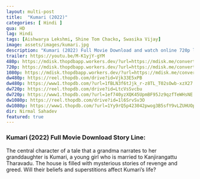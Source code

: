 ```yaml
---
layout: multi-post
title:  "Kumari (2022)"
categories: [ Hindi ]
qua: HD
lag: Hindi
tags: [Aishwarya Lekshmi, Shine Tom Chacko, Swasika Vijay]
image: assets/images/kumari.jpg
description: "Kumari (2022) Full Movie Download and watch online 720p low file size 500 mb."
trailer: https://youtu.be/M-K1yjY-gYM
480p: https://mdisk.thopdbapp.workers.dev/?url=https://mdisk.me/convertor/6dSNoe
720p: https://mdisk.thopdbapp.workers.dev/?url=https://mdisk.me/convertor/J59vRR
1080p: https://mdisk.thopdbapp.workers.dev/?url=https://mdisk.me/convertor/mAuMRd
dw480p: https://reel.thopdb.com/drive?id=Vjk33E5xPB
dw480p: https://www1.thopdb.com/?url=1fBLN3f6tJjk_r-z8TL_T02sOwb-xzX27
dw720p: https://reel.thopdb.com/drive?id=LtcVsSvcbu
dw720p: https://www1.thopdb.com/?url=1ef740yzXQK45UpmBF95Jz9qzfTeWHsNE
dw1080p: https://reel.thopdb.com/drive?id=1l6SrvSv3O
dw1080p: https://www1.thopdb.com/?url=1Yy9rQ5p423042pwog3B5sfY9vLZUHUOp
dir: Nirmal Sahadev
featured: true
---
```


### Kumari (2022) Full Movie Download Story Line:
The central character of a tale that a grandma narrates to her granddaughter is Kumari, a young girl who is married to Kanjirangattu Tharavadu. The house is filled with mysterious stories of revenge and greed. Will their beliefs and superstitions affect Kumari’s life?

